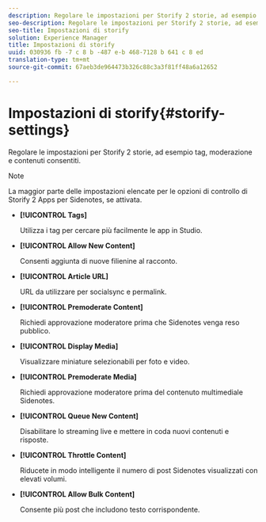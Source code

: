 ```yaml
---
description: Regolare le impostazioni per Storify 2 storie, ad esempio tag, moderazione e contenuti consentiti.
seo-description: Regolare le impostazioni per Storify 2 storie, ad esempio tag, moderazione e contenuti consentiti.
seo-title: Impostazioni di storify
solution: Experience Manager
title: Impostazioni di storify
uuid: 030936 fb -7 c 8 b -487 e-b 468-7128 b 641 c 8 ed
translation-type: tm+mt
source-git-commit: 67aeb3de964473b326c88c3a3f81ff48a6a12652

---
```



# Impostazioni di storify{#storify-settings}

Regolare le impostazioni per Storify 2 storie, ad esempio tag, moderazione e contenuti consentiti.

>[!NOTE]
>
>La maggior parte delle impostazioni elencate per le opzioni di controllo di Storify 2 Apps per Sidenotes, se attivata.

* **[!UICONTROL Tags]**

   Utilizza i tag per cercare più facilmente le app in Studio.

* **[!UICONTROL Allow New Content]**

   Consenti aggiunta di nuove filienine al racconto.

* **[!UICONTROL Article URL]**

   URL da utilizzare per socialsync e permalink.

* **[!UICONTROL Premoderate Content]**

   Richiedi approvazione moderatore prima che Sidenotes venga reso pubblico.

* **[!UICONTROL Display Media]**

   Visualizzare miniature selezionabili per foto e video.

* **[!UICONTROL Premoderate Media]**

   Richiedi approvazione moderatore prima del contenuto multimediale Sidenotes.

* **[!UICONTROL Queue New Content]**

   Disabilitare lo streaming live e mettere in coda nuovi contenuti e risposte.

* **[!UICONTROL Throttle Content]**

   Riducete in modo intelligente il numero di post Sidenotes visualizzati con elevati volumi.

* **[!UICONTROL Allow Bulk Content]**

   Consente più post che includono testo corrispondente.

